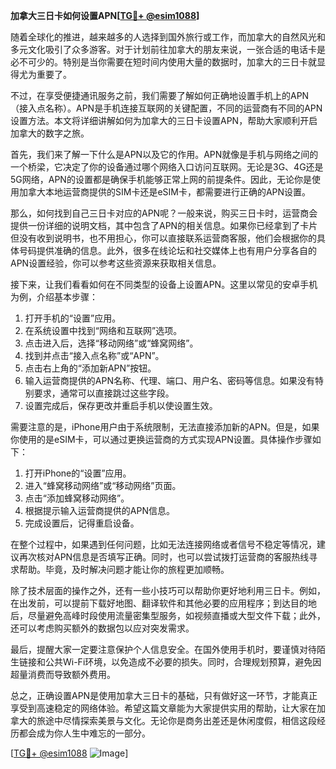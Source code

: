 **加拿大三日卡如何设置APN[[TG💪+ @esim1088](https://t.me/s/esim1088)]**

随着全球化的推进，越来越多的人选择到国外旅行或工作，而加拿大的自然风光和多元文化吸引了众多游客。对于计划前往加拿大的朋友来说，一张合适的电话卡是必不可少的。特别是当你需要在短时间内使用大量的数据时，加拿大的三日卡就显得尤为重要了。

不过，在享受便捷通讯服务之前，我们需要了解如何正确地设置手机上的APN（接入点名称）。APN是手机连接互联网的关键配置，不同的运营商有不同的APN设置方法。本文将详细讲解如何为加拿大的三日卡设置APN，帮助大家顺利开启加拿大的数字之旅。

首先，我们来了解一下什么是APN以及它的作用。APN就像是手机与网络之间的一个桥梁，它决定了你的设备通过哪个网络入口访问互联网。无论是3G、4G还是5G网络，APN的设置都是确保手机能够正常上网的前提条件。因此，无论你是使用加拿大本地运营商提供的SIM卡还是eSIM卡，都需要进行正确的APN设置。

那么，如何找到自己三日卡对应的APN呢？一般来说，购买三日卡时，运营商会提供一份详细的说明文档，其中包含了APN的相关信息。如果你已经拿到了卡片但没有收到说明书，也不用担心，你可以直接联系运营商客服，他们会根据你的具体号码提供准确的信息。此外，很多在线论坛和社交媒体上也有用户分享各自的APN设置经验，你可以参考这些资源来获取相关信息。

接下来，让我们看看如何在不同类型的设备上设置APN。这里以常见的安卓手机为例，介绍基本步骤：

1. 打开手机的“设置”应用。
2. 在系统设置中找到“网络和互联网”选项。
3. 点击进入后，选择“移动网络”或“蜂窝网络”。
4. 找到并点击“接入点名称”或“APN”。
5. 点击右上角的“添加新APN”按钮。
6. 输入运营商提供的APN名称、代理、端口、用户名、密码等信息。如果没有特别要求，通常可以直接跳过这些字段。
7. 设置完成后，保存更改并重启手机以使设置生效。

需要注意的是，iPhone用户由于系统限制，无法直接添加新的APN。但是，如果你使用的是eSIM卡，可以通过更换运营商的方式实现APN设置。具体操作步骤如下：

1. 打开iPhone的“设置”应用。
2. 进入“蜂窝移动网络”或“移动网络”页面。
3. 点击“添加蜂窝移动网络”。
4. 根据提示输入运营商提供的APN信息。
5. 完成设置后，记得重启设备。

在整个过程中，如果遇到任何问题，比如无法连接网络或者信号不稳定等情况，建议再次核对APN信息是否填写正确。同时，也可以尝试拨打运营商的客服热线寻求帮助。毕竟，及时解决问题才能让你的旅程更加顺畅。

除了技术层面的操作之外，还有一些小技巧可以帮助你更好地利用三日卡。例如，在出发前，可以提前下载好地图、翻译软件和其他必要的应用程序；到达目的地后，尽量避免高峰时段使用流量密集型服务，如视频直播或大型文件下载；此外，还可以考虑购买额外的数据包以应对突发需求。

最后，提醒大家一定要注意保护个人信息安全。在国外使用手机时，要谨慎对待陌生链接和公共Wi-Fi环境，以免造成不必要的损失。同时，合理规划预算，避免因超量消费而导致额外费用。

总之，正确设置APN是使用加拿大三日卡的基础，只有做好这一环节，才能真正享受到高速稳定的网络体验。希望这篇文章能为大家提供实用的帮助，让大家在加拿大的旅途中尽情探索美景与文化。无论你是商务出差还是休闲度假，相信这段经历都会成为你人生中难忘的一部分。

[[TG💪+ @esim1088](https://t.me/s/esim1088) ![Image](https://i.postimg.cc/4NQfJmqS/Snipaste-2025-05-13-00-14-12.png)]